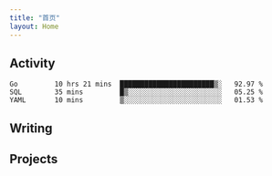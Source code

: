```yaml
---
title: "首页"
layout: Home
---
```


## Activity
<!--START_SECTION:waka-->
```text
Go         10 hrs 21 mins  ███████████████████████▒░   92.97 % 
SQL        35 mins         █▒░░░░░░░░░░░░░░░░░░░░░░░   05.25 % 
YAML       10 mins         ▒░░░░░░░░░░░░░░░░░░░░░░░░   01.53 % 
```
<!--END_SECTION:waka-->

## Writing
<PindedPosts />

## Projects
<Projects />

